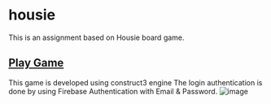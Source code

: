 # housie
This is an assignment based on Housie board game.
## [Play Game]("https://coding-interface.github.io/housie/construct3_web/")


This game is developed using construct3 engine
The login authentication is done by using Firebase Authentication with Email & Password.
![image](https://user-images.githubusercontent.com/57942818/133932488-e561b7ce-21d5-47a3-ac1e-aefe769cea1f.png)
